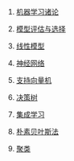 1. [机器学习诸论](md/机器学习诸论.md)

2. [模型评估与选择](md/模型评估与选择.md)

3. [线性模型](md/线性模型.md)

4. [神经网络](md/神经网络.md)

5. [支持向量机](md/支持向量机.md)

6. [决策树](md/决策树.md)

7. [集成学习](md/集成学习.md)

8. [朴素贝叶斯法]()

9. [聚类]()
